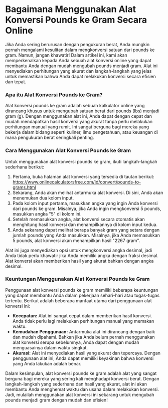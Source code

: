Bagaimana Menggunakan Alat Konversi Pounds ke Gram Secara Online
================================================================

Jika Anda sering berurusan dengan pengukuran berat, Anda mungkin pernah mengalami kesulitan dalam mengkonversi satuan dari pounds ke gram. Namun, jangan khawatir! Dalam artikel ini, kami akan memperkenalkan kepada Anda sebuah alat konversi online yang dapat membantu Anda dengan mudah mengubah pounds menjadi gram. Alat ini menyediakan perhitungan yang akurat dan langkah-langkah yang jelas untuk memastikan bahwa Anda dapat melakukan konversi secara efisien dan tepat.

### Apa itu Alat Konversi Pounds ke Gram?

Alat konversi pounds ke gram adalah sebuah kalkulator online yang dirancang khusus untuk mengubah satuan berat dari pounds (lbs) menjadi gram (g). Dengan menggunakan alat ini, Anda dapat dengan cepat dan mudah mendapatkan hasil konversi yang akurat tanpa perlu melakukan perhitungan manual yang rumit. Ini sangat berguna bagi mereka yang bekerja dalam bidang seperti kuliner, ilmu pengetahuan, atau keuangan di mana pengukuran berat seringkali penting.

### Cara Menggunakan Alat Konversi Pounds ke Gram

Untuk menggunakan alat konversi pounds ke gram, ikuti langkah-langkah sederhana berikut:

1. Pertama, buka halaman alat konversi yang tersedia di tautan berikut: <https://www.onlinecalculatorsfree.com/id/convert/pounds-to-grams.html>
2. Sekarang, Anda akan melihat antarmuka alat konversi. Di sini, Anda akan menemukan dua kolom input.
3. Pada kolom input pertama, masukkan angka yang ingin Anda konversi dari pounds ke gram. Misalnya, jika Anda ingin mengkonversi 5 pounds, masukkan angka "5" di kolom ini.
4. Setelah memasukkan angka, alat konversi secara otomatis akan menghitung hasil konversi dan menampilkannya di kolom input kedua.
5. Anda sekarang dapat melihat berapa banyak gram yang setara dengan jumlah pounds yang Anda masukkan. Misalnya, jika Anda memasukkan 5 pounds, alat konversi akan menampilkan hasil "2267 gram".

Alat ini juga menyediakan opsi untuk mengkonversi angka desimal, jadi Anda tidak perlu khawatir jika Anda memiliki angka dengan fraksi desimal. Alat konversi akan memberikan hasil yang akurat bahkan dengan angka desimal.

### Keuntungan Menggunakan Alat Konversi Pounds ke Gram

Penggunaan alat konversi pounds ke gram memiliki beberapa keuntungan yang dapat membantu Anda dalam pekerjaan sehari-hari atau tugas-tugas tertentu. Berikut adalah beberapa manfaat utama dari penggunaan alat konversi ini:

- **Kecepatan:** Alat ini sangat cepat dalam memberikan hasil konversi. Anda tidak perlu lagi melakukan perhitungan manual yang memakan waktu.
- **Kemudahan Penggunaan:** Antarmuka alat ini dirancang dengan baik dan mudah dipahami. Bahkan jika Anda belum pernah menggunakan alat konversi serupa sebelumnya, Anda dapat dengan mudah menguasainya dalam waktu singkat.
- **Akurasi:** Alat ini menyediakan hasil yang akurat dan tepercaya. Dengan penggunaan alat ini, Anda dapat memiliki keyakinan bahwa konversi yang Anda lakukan adalah benar.

Dalam kesimpulan, alat konversi pounds ke gram adalah alat yang sangat berguna bagi mereka yang sering kali menghadapi konversi berat. Dengan langkah-langkah yang sederhana dan hasil yang akurat, alat ini akan membantu Anda menghemat waktu dan usaha dalam melakukan konversi. Jadi, mulailah menggunakan alat konversi ini sekarang untuk mengubah pounds menjadi gram dengan mudah dan efisien!